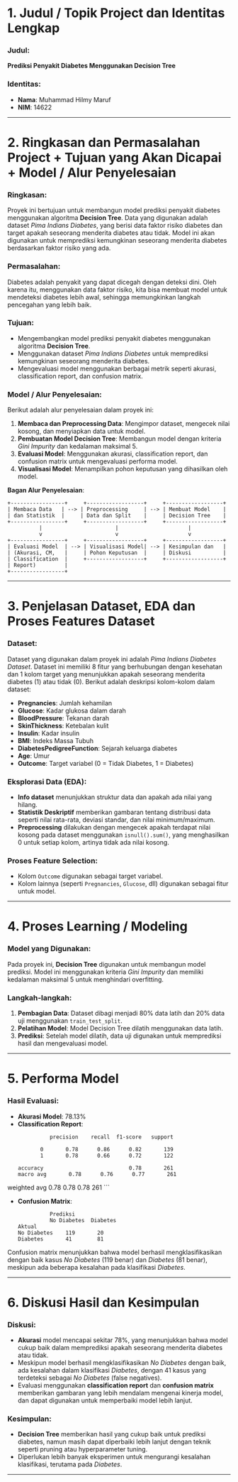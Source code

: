 

# 1. Judul / Topik Project dan Identitas Lengkap

### Judul:
**Prediksi Penyakit Diabetes Menggunakan Decision Tree**

### Identitas:
- **Nama**: Muhammad Hilmy Maruf  
- **NIM**: 14622  

---

# 2. Ringkasan dan Permasalahan Project + Tujuan yang Akan Dicapai + Model / Alur Penyelesaian

### Ringkasan:
Proyek ini bertujuan untuk membangun model prediksi penyakit diabetes menggunakan algoritma **Decision Tree**. Data yang digunakan adalah dataset *Pima Indians Diabetes*, yang berisi data faktor risiko diabetes dan target apakah seseorang menderita diabetes atau tidak. Model ini akan digunakan untuk memprediksi kemungkinan seseorang menderita diabetes berdasarkan faktor risiko yang ada.

### Permasalahan:
Diabetes adalah penyakit yang dapat dicegah dengan deteksi dini. Oleh karena itu, menggunakan data faktor risiko, kita bisa membuat model untuk mendeteksi diabetes lebih awal, sehingga memungkinkan langkah pencegahan yang lebih baik.

### Tujuan:
- Mengembangkan model prediksi penyakit diabetes menggunakan algoritma **Decision Tree**.
- Menggunakan dataset *Pima Indians Diabetes* untuk memprediksi kemungkinan seseorang menderita diabetes.
- Mengevaluasi model menggunakan berbagai metrik seperti akurasi, classification report, dan confusion matrix.

### Model / Alur Penyelesaian:
Berikut adalah alur penyelesaian dalam proyek ini:
1. **Membaca dan Preprocessing Data**: Mengimpor dataset, mengecek nilai kosong, dan menyiapkan data untuk model.
2. **Pembuatan Model Decision Tree**: Membangun model dengan kriteria *Gini Impurity* dan kedalaman maksimal 5.
3. **Evaluasi Model**: Menggunakan akurasi, classification report, dan confusion matrix untuk mengevaluasi performa model.
4. **Visualisasi Model**: Menampilkan pohon keputusan yang dihasilkan oleh model.

**Bagan Alur Penyelesaian**:

```plaintext
+-----------------+     +------------------+     +------------------+
| Membaca Data   | --> | Preprocessing     | --> | Membuat Model    |
| dan Statistik  |     | Data dan Split    |     | Decision Tree    |
+-----------------+     +------------------+     +------------------+
          |                       |                      |
          v                       v                      v
+-----------------+     +------------------+     +------------------+
| Evaluasi Model  | --> | Visualisasi Model| --> | Kesimpulan dan   |
| (Akurasi, CM,   |     | Pohon Keputusan  |     | Diskusi          |
| Classification  |     +------------------+     +------------------+
| Report)         |
+-----------------+
```

---

# 3. Penjelasan Dataset, EDA dan Proses Features Dataset

### Dataset:
Dataset yang digunakan dalam proyek ini adalah *Pima Indians Diabetes Dataset*. Dataset ini memiliki 8 fitur yang berhubungan dengan kesehatan dan 1 kolom target yang menunjukkan apakah seseorang menderita diabetes (1) atau tidak (0). Berikut adalah deskripsi kolom-kolom dalam dataset:

- **Pregnancies**: Jumlah kehamilan
- **Glucose**: Kadar glukosa dalam darah
- **BloodPressure**: Tekanan darah
- **SkinThickness**: Ketebalan kulit
- **Insulin**: Kadar insulin
- **BMI**: Indeks Massa Tubuh
- **DiabetesPedigreeFunction**: Sejarah keluarga diabetes
- **Age**: Umur
- **Outcome**: Target variabel (0 = Tidak Diabetes, 1 = Diabetes)

### Eksplorasi Data (EDA):
- **Info dataset** menunjukkan struktur data dan apakah ada nilai yang hilang.
- **Statistik Deskriptif** memberikan gambaran tentang distribusi data seperti nilai rata-rata, deviasi standar, dan nilai minimum/maximum.
- **Preprocessing** dilakukan dengan mengecek apakah terdapat nilai kosong pada dataset menggunakan `isnull().sum()`, yang menghasilkan 0 untuk setiap kolom, artinya tidak ada nilai kosong.

### Proses Feature Selection:
- Kolom `Outcome` digunakan sebagai target variabel.
- Kolom lainnya (seperti `Pregnancies`, `Glucose`, dll) digunakan sebagai fitur untuk model.

---

# 4. Proses Learning / Modeling

### Model yang Digunakan:
Pada proyek ini, **Decision Tree** digunakan untuk membangun model prediksi. Model ini menggunakan kriteria *Gini Impurity* dan memiliki kedalaman maksimal 5 untuk menghindari overfitting.

### Langkah-langkah:
1. **Pembagian Data**: Dataset dibagi menjadi 80% data latih dan 20% data uji menggunakan `train_test_split`.
2. **Pelatihan Model**: Model Decision Tree dilatih menggunakan data latih.
3. **Prediksi**: Setelah model dilatih, data uji digunakan untuk memprediksi hasil dan mengevaluasi model.

---

# 5. Performa Model

### Hasil Evaluasi:
- **Akurasi Model**: 78.13%
- **Classification Report**:
    ```plaintext
              precision    recall  f1-score   support

           0       0.78      0.86      0.82       139
           1       0.78      0.66      0.72       122

    accuracy                           0.78       261
   macro avg       0.78      0.76      0.77       261
weighted avg       0.78      0.78      0.78       261
    ```

- **Confusion Matrix**:
    ```plaintext
              Prediksi
              No Diabetes  Diabetes
    Aktual
    No Diabetes    119       20
    Diabetes       41        81
    ```

Confusion matrix menunjukkan bahwa model berhasil mengklasifikasikan dengan baik kasus *No Diabetes* (119 benar) dan *Diabetes* (81 benar), meskipun ada beberapa kesalahan pada klasifikasi *Diabetes*.

---

# 6. Diskusi Hasil dan Kesimpulan

### Diskusi:
- **Akurasi** model mencapai sekitar 78%, yang menunjukkan bahwa model cukup baik dalam memprediksi apakah seseorang menderita diabetes atau tidak.
- Meskipun model berhasil mengklasifikasikan *No Diabetes* dengan baik, ada kesalahan dalam klasifikasi *Diabetes*, dengan 41 kasus yang terdeteksi sebagai *No Diabetes* (false negatives).
- Evaluasi menggunakan **classification report** dan **confusion matrix** memberikan gambaran yang lebih mendalam mengenai kinerja model, dan dapat digunakan untuk memperbaiki model lebih lanjut.

### Kesimpulan:
- **Decision Tree** memberikan hasil yang cukup baik untuk prediksi diabetes, namun masih dapat diperbaiki lebih lanjut dengan teknik seperti pruning atau hyperparameter tuning.
- Diperlukan lebih banyak eksperimen untuk mengurangi kesalahan klasifikasi, terutama pada *Diabetes*.

---

